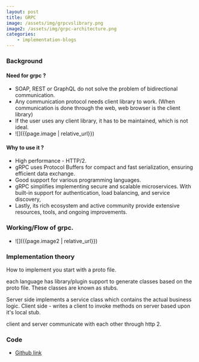 ```yaml
---
layout: post
title: GRPC
image: /assets/img/grpcvslibrary.png
image2: /assets/img/grpc-architecture.png
categories: 
    - implementation-blogs
---
```


### Background

#### Need for grpc ?

- SOAP, REST or GraphQL do not solve the problem of bidirectional communication.
- Any communication protocol needs client library to work. (When communication is done through the web, web browser is the client library)
- If the user uses any client library, it has to be maintained, which is not ideal.
- ![]({{page.image | relative_url}})

#### Why to use it ?
- High performance - HTTP/2.
- gRPC uses Protocol Buffers for compact and fast serialization, ensuring efficient data exchange.
- Good support for various programming languages. 
- gRPC simplifies implementing secure and scalable microservices. With built-in support for authentication, load balancing, and service discovery,
- Lastly, its rich ecosystem and active community provide extensive resources, tools, and ongoing improvements.

### Working/Flow of grpc. 
- ![]({{page.image2 | relative_url}})

### Implementation theory

How to implement 
you start with a proto file. 

each language has library/plugin support to generate classes based on the proto file.
These classes are known as stubs.

Server side implements a service class which contains the actual business logic.
Client side - writes a client to invoke methods on server based upon it's local stub.

client and server communicate with each other through http 2. 


### Code
- [Github link](https://github.com/kaustubhdeokar/Backend-mini-project-implementations)

